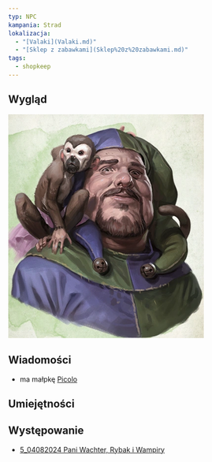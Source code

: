 ```yaml
---
typ: NPC
kampania: Strad
lokalizacja:
  - "[Valaki](Valaki.md)"
  - "[Sklep z zabawkami](Sklep%20z%20zabawkami.md)"
tags:
  - shopkeep
---
```


## Wygląd
![Blinsky.webp](../../media/Blinsky.webp)

## Wiadomości
- ma małpkę [Picolo](./Picolo.md)



## Umiejętności

## Występowanie
- [5_04082024 Pani Wachter, Rybak i Wampiry](../sesje/5_04082024%20Pani%20Wachter,%20Rybak%20i%20Wampiry.md)





